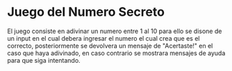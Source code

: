 # Juego del Numero Secreto
El juego consiste en adivinar un numero entre 1 al 10 para ello se disone de un input en el cual debera ingresar el numero el cual crea que es el correcto, posteriormente se devolvera un mensaje de "Acertaste!" 
en el caso que haya adivinado, en caso contrario se mostrara mensajes de ayuda para que siga intentando.
